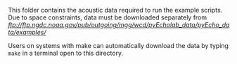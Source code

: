 This folder contains the acoustic data required to run the example scripts. 
Due to space constraints, data must be downloaded separately from *ftp://ftp.ngdc.noaa.gov/pub/outgoing/mgg/wcd/pyEcholab_data/pyEcho_data/examples/*

Users on systems with make can automatically download the data by typing 
`make` in a terminal open to this directory.